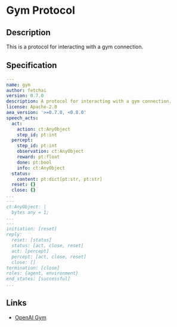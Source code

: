 # Gym Protocol

## Description

This is a protocol for interacting with a gym connection.

## Specification

```yaml
---
name: gym
author: fetchai
version: 0.7.0
description: A protocol for interacting with a gym connection.
license: Apache-2.0
aea_version: '>=0.7.0, <0.8.0'
speech_acts:
  act:
    action: ct:AnyObject
    step_id: pt:int
  percept:
    step_id: pt:int
    observation: ct:AnyObject
    reward: pt:float
    done: pt:bool
    info: ct:AnyObject
  status:
    content: pt:dict[pt:str, pt:str]
  reset: {}
  close: {}
...
---
ct:AnyObject: |
  bytes any = 1;
...
---
initiation: [reset]
reply:
  reset: [status]
  status: [act, close, reset]
  act: [percept]
  percept: [act, close, reset]
  close: []
termination: [close]
roles: {agent, environment}
end_states: [successful]
...
```

## Links

* <a href="https://gym.openai.com" target="_blank">OpenAI Gym</a>